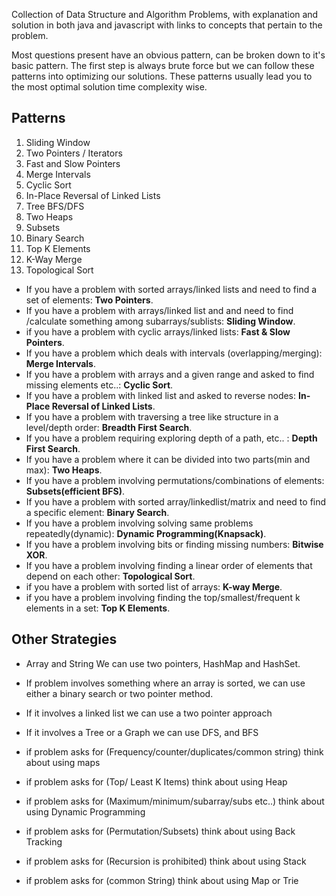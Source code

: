 
Collection of Data Structure and Algorithm Problems, with explanation and solution in both java and javascript with links to concepts that pertain to the problem.

Most questions present have an obvious pattern, can be broken down to it's basic pattern. The first step is always brute force but we can follow these patterns into optimizing our solutions. These patterns usually lead you to the most optimal solution time complexity wise.

## Patterns

1. Sliding Window
2. Two Pointers / Iterators
3. Fast and Slow Pointers
4. Merge Intervals
5. Cyclic Sort
6. In-Place Reversal of Linked Lists
7. Tree BFS/DFS
8. Two Heaps
9. Subsets
10. Binary Search
11. Top K Elements
12. K-Way Merge
13. Topological Sort

- If you have a problem with sorted arrays/linked lists and need to find a set of elements: **Two Pointers**.
- If you have a problem with arrays/linked list and and need to find /calculate something among subarrays/sublists: **Sliding Window**.
- if you have a problem with cyclic arrays/linked lists: **Fast & Slow Pointers**.
- If you have a problem which deals with intervals (overlapping/merging): **Merge Intervals**.
- If you have a problem with arrays and a given range and asked to find missing elements etc..: **Cyclic Sort**.
- If you have a problem with linked list and asked to reverse nodes: **In-Place Reversal of Linked Lists**.
- If you have a problem with traversing a tree like structure in a level/depth order: **Breadth First Search**.
- If you have a problem requiring exploring depth of a path, etc.. : **Depth First Search**.
- If you have a problem where it can be divided into two parts(min and max): **Two Heaps**.
- If you have a problem involving permutations/combinations of elements: **Subsets(efficient BFS)**.
- If you have a problem with sorted array/linkedlist/matrix and need to find a specific element: **Binary Search**.
- If you have a problem involving solving same problems repeatedly(dynamic): **Dynamic Programming(Knapsack)**.
- If you have a problem involving bits or finding missing numbers: **Bitwise XOR**.
- If you have a problem involving finding a linear order of elements that depend on each other: **Topological Sort**.
- if you have a problem with sorted list of arrays: **K-way Merge**.
- if you have a problem involving finding the top/smallest/frequent k elements in a set: **Top K Elements**.

## Other Strategies

- Array and String We can use two pointers, HashMap and HashSet.

- If problem involves something where an array is sorted, we can use either a binary search or two pointer method.

- If it involves a linked list we can use a two pointer approach

- If it involves a Tree or a Graph we can use DFS, and BFS

- if problem asks for (Frequency/counter/duplicates/common string) think about using maps

- if problem asks for (Top/ Least K Items) think about using Heap

- if problem asks for (Maximum/minimum/subarray/subs etc..) think about using Dynamic Programming

- if problem asks for (Permutation/Subsets) think about using Back Tracking

- if problem asks for (Recursion is prohibited) think about using Stack

- if problem asks for (common String) think about using Map or Trie
